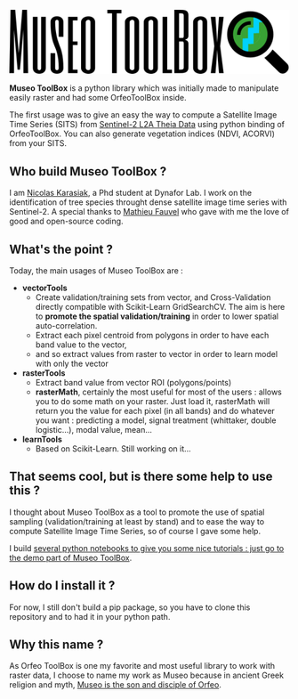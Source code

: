 ![MuseoToolBox logo](metadata/museoToolBox_logo_128.png)

**Museo ToolBox** is a python library which was initially made to manipulate easily raster and had some OrfeoToolBox inside.

The first usage was to give an easy the way to compute a Satellite Image Time Series (SITS) from [Sentinel-2 L2A Theia Data](https://github.com/olivierhagolle/theia_download) using python binding of OrfeoToolBox. You can also generate vegetation indices (NDVI, ACORVI) from your SITS.


## Who build Museo ToolBox ?
I am [Nicolas Karasiak](http://www.karasiak.net), a Phd student at Dynafor Lab. I work on the identification of tree species throught dense satellite image time series with Sentinel-2. A special thanks to [Mathieu Fauvel](http://fauvel.mathieu.free.fr/) who gave with me the love of good and open-source coding.

## What's the point ?
Today, the main usages of Museo ToolBox are :
- **vectorTools**
  - Create validation/training sets from vector, and Cross-Validation directly compatible with Scikit-Learn GridSearchCV. The aim is here to **promote the spatial validation/training** in order to lower spatial auto-correlation.
  - Extract each pixel centroid from polygons in order to have each band value to the vector,
  - and so extract values from raster to vector in order to learn model with only the vector
- **rasterTools**
  - Extract band value from vector ROI (polygons/points)
  - **rasterMath**, certainly the most useful for most of the users : allows you to do some math on your raster. Just load it, rasterMath will return you the value for each pixel (in all bands) and do whatever you want : predicting a model, signal treatment (whittaker, double logistic...), modal value, mean...
- **learnTools**
  - Based on Scikit-Learn. Still working on it...

## That seems cool, but is there some help to use this ?
I thought about Museo ToolBox as a tool to promote the use of spatial sampling (validation/training at least by stand) and to ease the way to compute Satellite Image Time Series, so of course I gave some help.

I build [several python notebooks to give you some nice tutorials : just go to the demo part of Museo ToolBox](https://github.com/lennepkade/MuseoToolBox/tree/demo/).

## How do I install it ?
For now, I still don't build a pip package, so you have to clone this repository and to had it in your python path.

## Why this name ?
As Orfeo ToolBox is one my favorite and most useful library to work with raster data, I choose to name my work as Museo because in ancient Greek religion and myth, [Museo is the son and disciple of Orfeo](https://it.wikipedia.org/wiki/Museo_(autore_mitico)).

